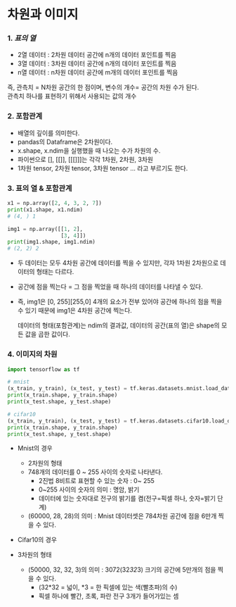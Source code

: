# 차원과 이미지

### 1. ***표의 열***
* 2열 데이터 : 2차원 데이터 공간에 n개의 데이터 포인트를 찍음
* 3열 데이터 : 3차원 데이터 공간에 n개의 데이터 포인트를 찍음
* n열 데이터 : n차원 데이터 공간에 m개의 데이터 포인트를 찍음

즉, 관측치 = N차원 공간의 한 점이며, 변수의 개수= 공간의 차원 수가 된다.<br>
관측치 하나를 표현하기 위해서 사용되는 값의 개수

### 2. 포함관계
* 배열의 깊이를 의미한다.
* pandas의 Dataframe은 2차원이다.
* x.shape, x.ndim을 실행했을 때 나오는 수가 차원의 수.
* 파이썬으로 [], [[]], [[[]]]는 각각 1차원, 2차원, 3차원
* 1차원 tensor, 2차원 tensor, 3차원 tensor ... 라고 부르기도 한다.

### 3. 표의 열 & 포함관계

```python
x1 = np.array([2, 4, 3, 2, 7])
print(x1.shape, x1.ndim)
# (4, ) 1

img1 = np.array([[1, 2],
                 [3, 4]]) 
print(img1.shape, img1.ndim)
# (2, 2) 2
```

* 두 데이터는 모두 4차원 공간에 데이터를 찍을 수 있지만, 각자 1차원 2차원으로 데이터의 형태는 다르다.
* 공간에 점을 찍는다 = 그 점을 찍었을 때 하나의 데이터를 나타낼 수 있다.
* 즉, img1은 [0, 255][255,0] 4개의 요소가 전부 있어야 공간에 하나의 점을 찍을 수 있기 때문에 img1은 4차원 공간에 찍는다.

    데이터의 형태(포함관계)는 ndim의 결과값, 데이터의 공간(표의 열)은 shape의 모든 값을 곱한 값이다.

### 4. 이미지의 차원

```python
import tensorflow as tf

# mnist
(x_train, y_train), (x_test, y_test) = tf.keras.datasets.mnist.load_data()
print(x_train.shape, y_train.shape)
print(x_test.shape, y_test.shape)

# cifar10
(x_train, y_train), (x_test, y_test) = tf.keras.datasets.cifar10.load_data()
print(x_train.shape, y_train.shape)
print(x_test.shape, y_test.shape)
```

* Mnist의 경우
    * 2차원의 형태
    * 748개의 데이터를 0 ~ 255 사이의 숫자로 나타낸다.
        * 2진법 8비트로 표현할 수 있는 숫자 : 0~ 255
        * 0~255 사이의 숫자의 의미 : 명암, 밝기
        * 데이터에 있는 숫자대로 전구의 밝기를 켬(전구=픽셀 하나, 숫자=밝기 단계)
    * (60000, 28, 28)의 의미 : Mnist 데이터셋은 784차원 공간에 점을 6만개 찍을 수 있다.

* Cifar10의 경우
* 3차원의 형태
    * (50000, 32, 32, 3)의 의미 : 3072(32*32*3) 크기의 공간에 5만개의 점을 찍을 수 있다.
        * (32*32 = 넓이, *3 = 한 픽셀에 있는 색(빨초파)의 수)
        * 픽셀 하나에 빨간, 초록, 파란 전구 3개가 들어가있는 셈